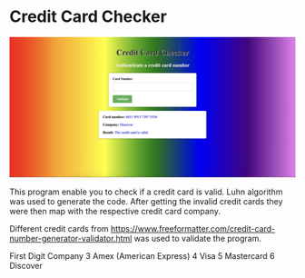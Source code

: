 # Credit Card Checker

![cc_checker](./cc.jpeg)

This program enable you to check if a credit card is valid. Luhn algorithm was used to generate the code. After getting the invalid credit cards they were then map with the respective credit card company.

Different credit cards from https://www.freeformatter.com/credit-card-number-generator-validator.html was used to validate the program.

First Digit Company
3 Amex (American Express)
4 Visa
5 Mastercard
6 Discover
